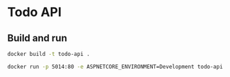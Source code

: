 # Todo API

## Build and run

``` bash
docker build -t todo-api .
```
``` bash
docker run -p 5014:80 -e ASPNETCORE_ENVIRONMENT=Development todo-api
```